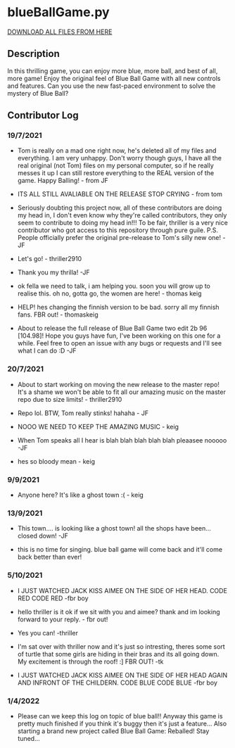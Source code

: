 # blueBallGame.py

[DOWNLOAD ALL FILES FROM HERE](https://github.com/JapaneseFrog/blue-ball-game/releases)

## Description
In this thrilling game, you can enjoy more blue, more ball, and best of all, more game! Enjoy the original feel of Blue Ball Game with all new controls and features. Can you use the new fast-paced environment to solve the mystery of Blue Ball?

## Contributor Log
### 19/7/2021
- Tom is really on a mad one right now, he's deleted all of my files and everything. I am very unhappy. Don't worry though guys, I have all the real original (not Tom) files on my personal computer, so if he really messes it up I can still restore everything to the REAL version of the game. Happy Balling! - from JF

- ITS ALL STILL AVALIABLE ON THE RELEASE STOP CRYING - from tom

- Seriously doubting this project now, all of these contributors are doing my head in, I don't even know why they're called contributors, they only seem to contribute to doing my head in!!! To be fair, thriller is a very nice contributor who got access to this repository through pure guile. P.S. People officially prefer the original pre-release to Tom's silly new one! -JF

- Let's go! - thriller2910

- Thank you my thrilla! -JF

- ok fella we need to talk, i am helping you. soon you will grow up to realise this. oh no, gotta go, the women are here! - thomas keig

- HELP! hes changing the finnish version to be bad. sorry all my finnish fans. FBR out! - thomaskeig

- About to release the full release of Blue Ball Game two edit 2b 96 [104.98]! Hope you guys have fun, I've been working on this one for a while. Feel free to open an issue with any bugs or requests and I'll see what I can do :D -JF

### 20/7/2021
- About to start working on moving the new release to the master repo! It's a shame we won't be able to fit all our amazing music on the master repo due to size limits! - thriller2910

- Repo lol. BTW, Tom really stinks! hahaha - JF

- NOOO WE NEED TO KEEP THE AMAZING MUSIC - keig

- When Tom speaks all I hear is blah blah blah blah blah pleaasee nooooo -JF

- hes so bloody mean - keig

### 9/9/2021
- Anyone here? It's like a ghost town :( - keig

### 13/9/2021
- This town.... is looking like a ghost town! all the shops have been... closed down! -JF

- this is no time for singing. blue ball game will come back and it'll come back better than ever!

### 5/10/2021
- I JUST WATCHED JACK KISS AIMEE ON THE SIDE OF HER HEAD. CODE RED CODE RED -fbr boy

- hello thriller is it ok if we sit with you and aimee? thank and im looking forward to your reply. - fbr out!

- Yes you can! -thriller

- I'm sat over with thriller now and it's just so intresting, theres some sort of turtle that some girls are hiding in their bras and its all going down. My excitement is through the roof! :] FBR OUT! -tk

- I JUST WATCHED JACK KISS AIMEE ON THE SIDE OF HER HEAD AGAIN AND INFRONT OF THE CHILDERN. CODE BLUE CODE BLUE -fbr boy

### 1/4/2022
- Please can we keep this log on topic of blue ball!! Anyway this game is pretty much finished if you think it's buggy then it's just a feature... Also starting a brand new project called Blue Ball Game: Reballed! Stay tuned...
